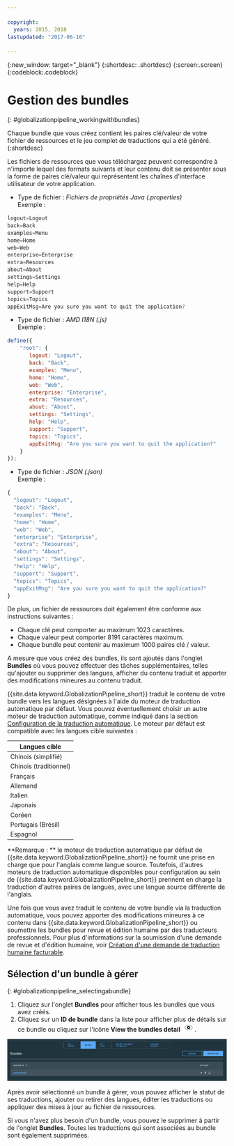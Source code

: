 ```yaml
---

copyright:
  years: 2015, 2018
lastupdated: "2017-06-16"

---
```


{:new_window: target="_blank"}
{:shortdesc: .shortdesc}
{:screen:.screen}
{:codeblock:.codeblock}


# Gestion des bundles
{: #globalizationpipeline_workingwithbundles}

Chaque bundle que vous créez contient les paires clé/valeur de votre fichier de ressources et le jeu complet de traductions qui a été généré.
{:shortdesc}

Les fichiers de ressources que vous téléchargez peuvent correspondre à n'importe lequel des formats suivants et leur contenu doit se présenter sous la forme de paires clé/valeur qui représentent les chaînes d'interface utilisateur de votre application.


* Type de fichier : *Fichiers de propriétés Java (.properties)*<br>
Exemple :
```js
logout=Logout
back=Back
examples=Menu
home=Home
web=Web
enterprise=Enterprise
extra=Resources
about=About
settings=Settings
help=Help
support=Support
topics=Topics
appExitMsg=Are you sure you want to quit the application?
```
* Type de fichier : *AMD I18N (.js)*<br>
Exemple :
```js
define({
    "root": {
       logout: "Logout",
       back: "Back",
       examples: "Menu",
       home: "Home",
       web: "Web",
       enterprise: "Enterprise",
       extra: "Resources",
       about: "About",
       settings: "Settings",
       help: "Help",
       support: "Support",
       topics: "Topics",
       appExitMsg: "Are you sure you want to quit the application?"
    }
});
```
* Type de fichier : *JSON (.json)*<br>
Exemple :
```js
{
  "logout": "Logout",
  "back": "Back",
  "examples": "Menu",
  "home": "Home",
  "web": "Web",
  "enterprise": "Enterprise",
  "extra": "Resources",
  "about": "About",
  "settings": "Settings",
  "help": "Help",
  "support": "Support",
  "topics": "Topics",
  "appExitMsg": "Are you sure you want to quit the application?"
}
```

De plus, un fichier de ressources doit également être conforme aux instructions suivantes :
* Chaque clé peut comporter au maximum 1023 caractères.
* Chaque valeur peut comporter 8191 caractères maximum.
* Chaque bundle peut contenir au maximum 1000 paires clé / valeur.

A mesure que vous créez des bundles, ils sont ajoutés dans l'onglet **Bundles** où vous pouvez effectuer des tâches supplémentaires, telles qu'ajouter ou supprimer des langues, afficher du contenu traduit et apporter des modifications mineures au contenu traduit. 

{{site.data.keyword.GlobalizationPipeline_short}} traduit le contenu de votre bundle vers les langues désignées à l'aide du moteur de traduction automatique par défaut. Vous pouvez éventuellement choisir un autre moteur de traduction automatique, comme indiqué dans la section [Configuration de la traduction automatique](/docs/services/GlobalizationPipeline/managetranslations.html#machineconfig). Le moteur par défaut est compatible avec les langues cible suivantes :

<table>
<thead>
<tr>
<th>Langues cible</th>
</tr>
</thead>
<tbody>
<tr>
<td>Chinois (simplifié)</td>
</tr>
<tr>
<td>Chinois (traditionnel)</td>
</tr>
<tr>
<td>Français</td>
</tr>
<tr>
<td>Allemand</td>
</tr>
<tr>
<td>Italien</td>
</tr>
<tr>
<td>Japonais</td>
</tr>
<tr>
<td>Coréen</td>
</tr>
<tr>
<td>Portugais (Brésil)</td>
</tr>
<tr>
<td>Espagnol</td>
</tr>
</tbody>
</table>

**Remarque : ** le moteur de traduction automatique par défaut de {{site.data.keyword.GlobalizationPipeline_short}} ne fournit une prise en charge que pour l'anglais comme langue source. Toutefois, d'autres moteurs de traduction automatique disponibles pour configuration au sein de {{site.data.keyword.GlobalizationPipeline_short}} prennent en charge la traduction d'autres paires de langues, avec une langue source différente de l'anglais.

Une fois que vous avez traduit le contenu de votre bundle via la traduction automatique, vous pouvez apporter des modifications mineures à ce contenu dans {{site.data.keyword.GlobalizationPipeline_short}} ou soumettre les bundles pour revue et édition humaine par des traducteurs professionnels. Pour plus d'informations sur la soumission d'une demande de revue et d'édition humaine, voir [Création d'une demande de traduction humaine facturable](/docs/services/GlobalizationPipeline/managetranslations.html#humantranslation).




## Sélection d'un bundle à gérer
{: #globalizationpipeline_selectingabundle}

1. Cliquez sur l'onglet **Bundles** pour afficher tous les bundles que vous avez créés.
2. Cliquez sur un **ID de bundle** dans la liste pour afficher plus de détails sur ce bundle ou cliquez sur l'icône **View the bundles detail** ![Sélectionnez dans la colonne Actions l'icône d'affichage des détails des bundles pour ouvrir un bundle et gérer ses traductions](images/viewProjectDetailIcon.png).

![Affichage de tous les bundles disponibles dans l'onglet Bundles.](images/translationBundles.png)

Après avoir sélectionné un bundle à gérer, vous pouvez afficher le statut de ses traductions, ajouter ou retirer des langues, éditer les traductions ou appliquer des mises à jour au fichier de ressources.

Si vous n'avez plus besoin d'un bundle, vous pouvez le supprimer à partir de l'onglet **Bundles**. Toutes les traductions qui sont associées au bundle sont également supprimées.
